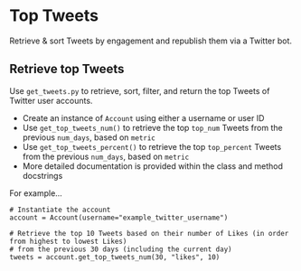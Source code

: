 # Top Tweets

Retrieve & sort Tweets by engagement and republish them via a Twitter bot.

## Retrieve top Tweets

Use `get_tweets.py` to retrieve, sort, filter, and return the top Tweets of Twitter user accounts.

- Create an instance of `Account` using either a username or user ID
- Use `get_top_tweets_num()` to retrieve the top `top_num` Tweets from the previous `num_days`, based on `metric`
- Use `get_top_tweets_percent()` to retrieve the top `top_percent` Tweets from the previous `num_days`, based on `metric`
- More detailed documentation is provided within the class and method docstrings

For example...

```
# Instantiate the account
account = Account(username="example_twitter_username")

# Retrieve the top 10 Tweets based on their number of Likes (in order from highest to lowest Likes) 
# from the previous 30 days (including the current day)
tweets = account.get_top_tweets_num(30, "likes", 10)
```
